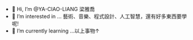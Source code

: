 - 👋 Hi, I’m @YA-CIAO-LIANG 梁雅喬
- 👀 I’m interested in ... 藝術、音樂、程式設計、人工智慧，還有好多東西要學呢!
- 🌱 I’m currently learning ...以上事物↑

